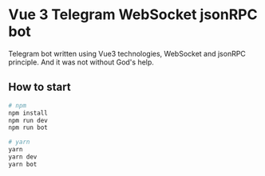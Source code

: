 # Vue 3 Telegram WebSocket jsonRPC bot 

Telegram bot written using Vue3 technologies, WebSocket and jsonRPC principle. And it was not without God's help.

## How to start

```bash
# npm
npm install
npm run dev
npm run bot

# yarn
yarn
yarn dev
yarn bot
```